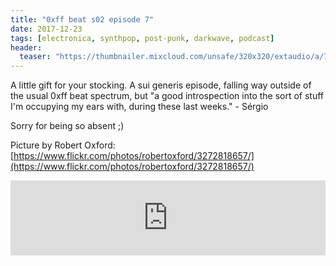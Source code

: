 ```yaml
---
title: "0xff beat s02 episode 7"
date: 2017-12-23
tags: [electronica, synthpop, post-punk, darkwave, podcast]
header:
  teaser: "https://thumbnailer.mixcloud.com/unsafe/320x320/extaudio/a/7/5/8/79e8-4ffc-43f6-baaa-c77d5a6bcfc2"
---
```


A little gift for your stocking. A sui generis episode, falling way outside of the usual 0xff beat spectrum, but "a good introspection into the sort of stuff I'm occupying my ears with, during these last weeks." - Sérgio

Sorry for being so absent ;)

Picture by Robert Oxford: [https://www.flickr.com/photos/robertoxford/3272818657/](https://www.flickr.com/photos/robertoxford/3272818657/)

<iframe width="100%" height="120" src="https://www.mixcloud.com/widget/iframe/?hide_cover=1&light=1&feed=%2F0xff-beat%2F0xff-beat-s02-episode-7%2F" frameborder="0" ></iframe>
